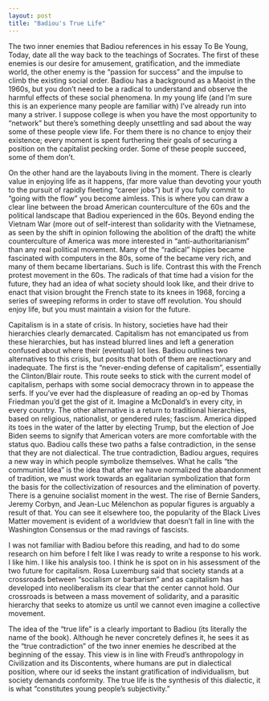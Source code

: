 ```yaml
---
layout: post
title: "Badiou's True Life"
---
```

The two inner enemies that Badiou references in his essay To Be Young, Today, date all the way back to the teachings of Socrates. The first of these enemies is our desire for amusement, gratification, and the immediate world, the other enemy is the “passion for success” and the impulse to climb the existing social order. Badiou has a background as a Maoist in the 1960s, but you don’t need to be a radical to understand and observe the harmful effects of these social phenomena. In my young life (and I’m sure this is an experience many people are familiar with) I’ve already run into many a striver. I suppose college is when you have the most opportunity to “network” but there’s something deeply unsettling and sad about the way some of these people view life. For them there is no chance to enjoy their existence; every moment is spent furthering their goals of securing a position on the capitalist pecking order. Some of these people succeed, some of them don’t. 

On the other hand are the layabouts living in the moment. There is clearly value in enjoying life as it happens, (far more value than devoting your youth to the pursuit of rapidly fleeting “career jobs”) but if you fully commit to “going with the flow” you become aimless. This is where you can draw a clear line between the broad American counterculture of the 60s and the political landscape that Badiou experienced in the 60s. Beyond ending the Vietnam War (more out of self-interest than solidarity with the Vietnamese, as seen by the shift in opinion following the abolition of the draft) the white counterculture of America was more interested in “anti-authoritarianism” than any real political movement. Many of the “radical” hippies became fascinated with computers in the 80s, some of the became very rich, and many of them became libertarians. Such is life. Contrast this with the French protest movement in the 60s. The radicals of that time had a vision for the future, they had an idea of what society should look like, and their drive to enact that vision brought the French state to its knees in 1968, forcing a series of sweeping reforms in order to stave off revolution. You should enjoy life, but you must maintain a vision for the future.

Capitalism is in a state of crisis. In history, societies have had their hierarchies clearly demarcated. Capitalism has not emancipated us from these hierarchies, but has instead blurred lines and left a generation confused about where their (eventual) lot lies. Badiou outlines two alternatives to this crisis, but posits that both of them are reactionary and inadequate. The first is the “never-ending defense of capitalism”, essentially the Clinton/Blair route. This route seeks to stick with the current model of capitalism, perhaps with some social democracy thrown in to appease the serfs. If you’ve ever had the displeasure of reading an op-ed by Thomas Friedman you’d get the gist of it. Imagine a McDonald’s in every city, in every country. The other alternative is a return to traditional hierarchies, based on religious, nationalist, or gendered rules; fascism. America dipped its toes in the water of the latter by electing Trump, but the election of Joe Biden seems to signify that American voters are more comfortable with the status quo. Badiou calls these two paths a false contradiction, in the sense that they are not dialectical. The true contradiction, Badiou argues, requires a new way in which people symbolize themselves. What he calls “the communist Idea” is the idea that after we have normalized the abandonment of tradition, we must work towards an egalitarian symbolization that form the basis for the collectivization of resources and the elimination of poverty. There is a genuine socialist moment in the west. The rise of Bernie Sanders, Jeremy Corbyn, and Jean-Luc Mélenchon as popular figures is arguably a result of that. You can see it elsewhere too, the popularity of the Black Lives Matter movement is evident of a worldview that doesn’t fall in line with the Washington Consensus or the mad ravings of fascists. 
	
I was not familiar with Badiou before this reading, and had to do some research on him before I felt like I was ready to write a response to his work. I like him. I like his analysis too. I think he is spot on in his assessment of the two future for capitalism. Rosa Luxemburg said that society stands at a crossroads between “socialism or barbarism” and as capitalism has developed into neoliberalism its clear that the center cannot hold. Our crossroads is between a mass movement of solidarity, and a parasitic hierarchy that seeks to atomize us until we cannot even imagine a collective movement. 
	
The idea of the “true life” is a clearly important to Badiou (its literally the name of the book). Although he never concretely defines it, he sees it as the “true contradiction” of the two inner enemies he described at the beginning of the essay. This view is in line with Freud’s anthropology in Civilization and its Discontents, where humans are put in dialectical position, where our id seeks the instant gratification of individualism, but society demands conformity. The true life is the synthesis of this dialectic, it is what “constitutes young people’s subjectivity.” 